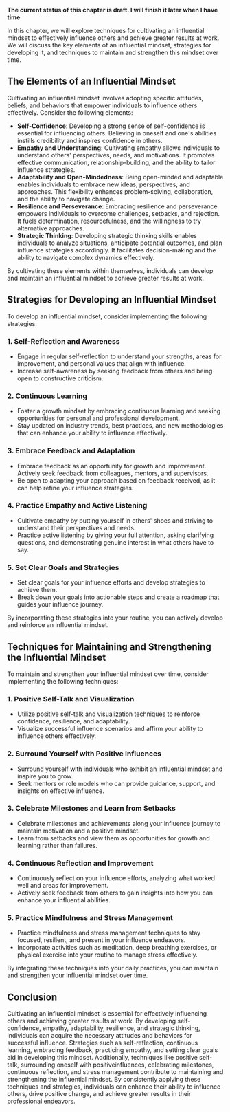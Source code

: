 **The current status of this chapter is draft. I will finish it later when I have time**

In this chapter, we will explore techniques for cultivating an influential mindset to effectively influence others and achieve greater results at work. We will discuss the key elements of an influential mindset, strategies for developing it, and techniques to maintain and strengthen this mindset over time.

The Elements of an Influential Mindset
--------------------------------------

Cultivating an influential mindset involves adopting specific attitudes, beliefs, and behaviors that empower individuals to influence others effectively. Consider the following elements:

* **Self-Confidence**: Developing a strong sense of self-confidence is essential for influencing others. Believing in oneself and one's abilities instills credibility and inspires confidence in others.
* **Empathy and Understanding**: Cultivating empathy allows individuals to understand others' perspectives, needs, and motivations. It promotes effective communication, relationship-building, and the ability to tailor influence strategies.
* **Adaptability and Open-Mindedness**: Being open-minded and adaptable enables individuals to embrace new ideas, perspectives, and approaches. This flexibility enhances problem-solving, collaboration, and the ability to navigate change.
* **Resilience and Perseverance**: Embracing resilience and perseverance empowers individuals to overcome challenges, setbacks, and rejection. It fuels determination, resourcefulness, and the willingness to try alternative approaches.
* **Strategic Thinking**: Developing strategic thinking skills enables individuals to analyze situations, anticipate potential outcomes, and plan influence strategies accordingly. It facilitates decision-making and the ability to navigate complex dynamics effectively.

By cultivating these elements within themselves, individuals can develop and maintain an influential mindset to achieve greater results at work.

Strategies for Developing an Influential Mindset
------------------------------------------------

To develop an influential mindset, consider implementing the following strategies:

### 1. Self-Reflection and Awareness

* Engage in regular self-reflection to understand your strengths, areas for improvement, and personal values that align with influence.
* Increase self-awareness by seeking feedback from others and being open to constructive criticism.

### 2. Continuous Learning

* Foster a growth mindset by embracing continuous learning and seeking opportunities for personal and professional development.
* Stay updated on industry trends, best practices, and new methodologies that can enhance your ability to influence effectively.

### 3. Embrace Feedback and Adaptation

* Embrace feedback as an opportunity for growth and improvement. Actively seek feedback from colleagues, mentors, and supervisors.
* Be open to adapting your approach based on feedback received, as it can help refine your influence strategies.

### 4. Practice Empathy and Active Listening

* Cultivate empathy by putting yourself in others' shoes and striving to understand their perspectives and needs.
* Practice active listening by giving your full attention, asking clarifying questions, and demonstrating genuine interest in what others have to say.

### 5. Set Clear Goals and Strategies

* Set clear goals for your influence efforts and develop strategies to achieve them.
* Break down your goals into actionable steps and create a roadmap that guides your influence journey.

By incorporating these strategies into your routine, you can actively develop and reinforce an influential mindset.

Techniques for Maintaining and Strengthening the Influential Mindset
--------------------------------------------------------------------

To maintain and strengthen your influential mindset over time, consider implementing the following techniques:

### 1. Positive Self-Talk and Visualization

* Utilize positive self-talk and visualization techniques to reinforce confidence, resilience, and adaptability.
* Visualize successful influence scenarios and affirm your ability to influence others effectively.

### 2. Surround Yourself with Positive Influences

* Surround yourself with individuals who exhibit an influential mindset and inspire you to grow.
* Seek mentors or role models who can provide guidance, support, and insights on effective influence.

### 3. Celebrate Milestones and Learn from Setbacks

* Celebrate milestones and achievements along your influence journey to maintain motivation and a positive mindset.
* Learn from setbacks and view them as opportunities for growth and learning rather than failures.

### 4. Continuous Reflection and Improvement

* Continuously reflect on your influence efforts, analyzing what worked well and areas for improvement.
* Actively seek feedback from others to gain insights into how you can enhance your influential abilities.

### 5. Practice Mindfulness and Stress Management

* Practice mindfulness and stress management techniques to stay focused, resilient, and present in your influence endeavors.
* Incorporate activities such as meditation, deep breathing exercises, or physical exercise into your routine to manage stress effectively.

By integrating these techniques into your daily practices, you can maintain and strengthen your influential mindset over time.

Conclusion
----------

Cultivating an influential mindset is essential for effectively influencing others and achieving greater results at work. By developing self-confidence, empathy, adaptability, resilience, and strategic thinking, individuals can acquire the necessary attitudes and behaviors for successful influence. Strategies such as self-reflection, continuous learning, embracing feedback, practicing empathy, and setting clear goals aid in developing this mindset. Additionally, techniques like positive self-talk, surrounding oneself with positiveinfluences, celebrating milestones, continuous reflection, and stress management contribute to maintaining and strengthening the influential mindset. By consistently applying these techniques and strategies, individuals can enhance their ability to influence others, drive positive change, and achieve greater results in their professional endeavors.
